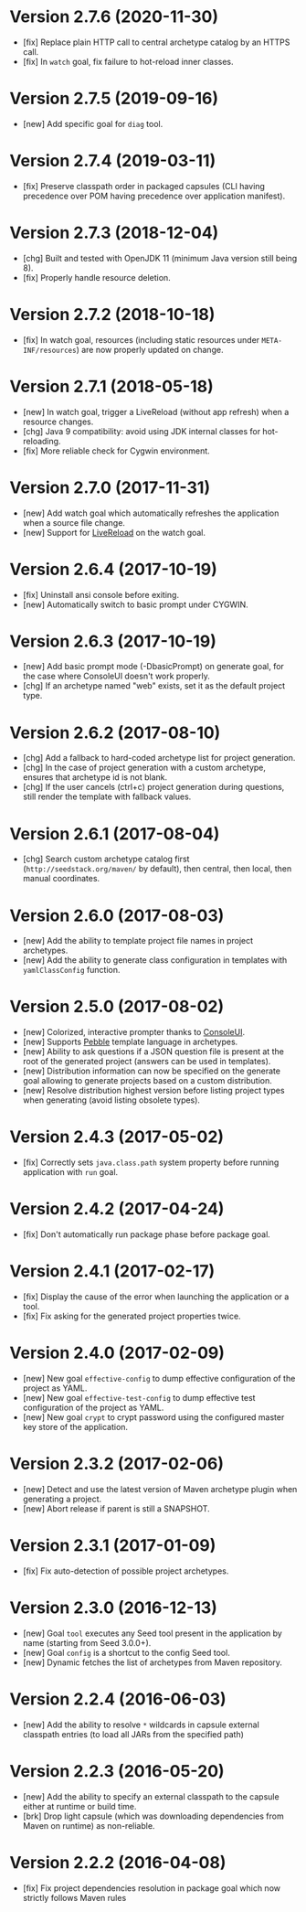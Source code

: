 # Version 2.7.6 (2020-11-30)

* [fix] Replace plain HTTP call to central archetype catalog by an HTTPS call.
* [fix] In `watch` goal, fix failure to hot-reload inner classes.

# Version 2.7.5 (2019-09-16)

* [new] Add specific goal for `diag` tool.

# Version 2.7.4 (2019-03-11)

* [fix] Preserve classpath order in packaged capsules (CLI having precedence over POM having precedence over application manifest).

# Version 2.7.3 (2018-12-04)

* [chg] Built and tested with OpenJDK 11 (minimum Java version still being 8).
* [fix] Properly handle resource deletion.

# Version 2.7.2 (2018-10-18)

* [fix] In watch goal, resources (including static resources under `META-INF/resources`) are now properly updated on change.

# Version 2.7.1 (2018-05-18)

* [new] In watch goal, trigger a LiveReload (without app refresh) when a resource changes.
* [chg] Java 9 compatibility: avoid using JDK internal classes for hot-reloading.
* [fix] More reliable check for Cygwin environment. 

# Version 2.7.0 (2017-11-31)

* [new] Add watch goal which automatically refreshes the application when a source file change.
* [new] Support for [LiveReload](http://livereload.com/) on the watch goal.

# Version 2.6.4 (2017-10-19)

* [fix] Uninstall ansi console before exiting.
* [new] Automatically switch to basic prompt under CYGWIN.

# Version 2.6.3 (2017-10-19)

* [new] Add basic prompt mode (-DbasicPrompt) on generate goal, for the case where ConsoleUI doesn't work properly.
* [chg] If an archetype named "web" exists, set it as the default project type.

# Version 2.6.2 (2017-08-10)

* [chg] Add a fallback to hard-coded archetype list for project generation.
* [chg] In the case of project generation with a custom archetype, ensures that archetype id is not blank.
* [chg] If the user cancels (ctrl+c) project generation during questions, still render the template with fallback values. 

# Version 2.6.1 (2017-08-04)

* [chg] Search custom archetype catalog first (`http://seedstack.org/maven/` by default), then central, then local, then manual coordinates.

# Version 2.6.0 (2017-08-03)

* [new] Add the ability to template project file names in project archetypes.
* [new] Add the ability to generate class configuration in templates with `yamlClassConfig` function. 

# Version 2.5.0 (2017-08-02)

* [new] Colorized, interactive prompter thanks to [ConsoleUI](https://github.com/awegmann/consoleui).
* [new] Supports [Pebble](http://www.mitchellbosecke.com/pebble/home) template language in archetypes.
* [new] Ability to ask questions if a JSON question file is present at the root of the generated project (answers can be used in templates). 
* [new] Distribution information can now be specified on the generate goal allowing to generate projects based on a custom distribution.
* [new] Resolve distribution highest version before listing project types when generating (avoid listing obsolete types).

# Version 2.4.3 (2017-05-02)

* [fix] Correctly sets `java.class.path` system property before running application with `run` goal.

# Version 2.4.2 (2017-04-24)

* [fix] Don't automatically run package phase before package goal.

# Version 2.4.1 (2017-02-17)

* [fix] Display the cause of the error when launching the application or a tool.
* [fix] Fix asking for the generated project properties twice.

# Version 2.4.0 (2017-02-09)

* [new] New goal `effective-config` to dump effective configuration of the project as YAML.
* [new] New goal `effective-test-config` to dump effective test configuration of the project as YAML.
* [new] New goal `crypt` to crypt password using the configured master key store of the application.

# Version 2.3.2 (2017-02-06)

* [new] Detect and use the latest version of Maven archetype plugin when generating a project.
* [new] Abort release if parent is still a SNAPSHOT.

# Version 2.3.1 (2017-01-09)

* [fix] Fix auto-detection of possible project archetypes.

# Version 2.3.0 (2016-12-13)

* [new] Goal `tool` executes any Seed tool present in the application by name (starting from Seed 3.0.0+).
* [new] Goal `config` is a shortcut to the config Seed tool.
* [new] Dynamic fetches the list of archetypes from Maven repository.

# Version 2.2.4 (2016-06-03)

* [new] Add the ability to resolve `*` wildcards in capsule external classpath entries (to load all JARs from the specified path)

# Version 2.2.3 (2016-05-20)

* [new] Add the ability to specify an external classpath to the capsule either at runtime or build time.
* [brk] Drop light capsule (which was downloading dependencies from Maven on runtime) as non-reliable.

# Version 2.2.2 (2016-04-08)

* [fix] Fix project dependencies resolution in package goal which now strictly follows Maven rules
